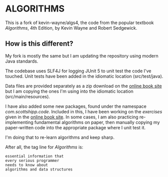 # ALGORITHMS

This is a fork of kevin-wayne/algs4, the code from the popular textbook _Algorithms_, 4th Edition, by Kevin Wayne and Robert Sedgewick.

## How is this different?

My fork is mostly the same but I am updating the repository using modern Java standards.

The codebase uses SLF4J for logging JUnit 5 to unit test the code I've touched. Unit tests have been added in the idiomatic location (src/test/java).

Data files are provided separately as a zip download on the [online book site](https://algs4.cs.princeton.edu/home/) but I am copying the ones I'm using into the idiomatic location (src/main/resources).

I have also added some new packages, found under the namespace _com.scottshipp.code_. Included in this, I have been working on the *exercises* given in the [online book site](https://algs4.cs.princeton.edu/home/). In some cases, I am also practicing re-implementing fundamental algorithms on paper, then manually copying my paper-written code into the appropriate package where I unit test it. 

I'm doing that to re-learn algorithms and keep sharp.

After all, the tag line for _Algorithms_ is:

```
essential information that
every serious programmer
needs to know about
algorithms and data structures
```
